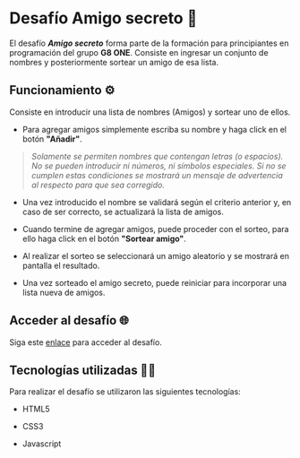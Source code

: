 # Desafío Amigo secreto 🎁

El desafío _**Amigo secreto**_ forma parte de la formación para principiantes en programación del grupo **G8 ONE**. Consiste en ingresar un conjunto de nombres y posteriormente sortear un amigo de esa lista.

## Funcionamiento ⚙️

Consiste en introducir una lista de nombres (Amigos) y sortear uno de ellos.

* Para agregar amigos simplemente escriba su nombre y haga click en el botón **"Añadir"**.

> _Solamente se permiten nombres que contengan letras (o espacios). No se pueden introducir ni números, ni símbolos especiales. Si no se cumplen estas condiciones se mostrará un mensaje de advertencia al respecto para que sea corregido._

* Una vez introducido el nombre se validará según el criterio anterior y, en caso de ser correcto, se actualizará la lista de amigos.

* Cuando termine de agregar amigos, puede proceder con el sorteo, para ello haga click en el botón **"Sortear amigo"**.

* Al realizar el sorteo se seleccionará un amigo aleatorio y se mostrará en pantalla el resultado.

* Una vez sorteado el amigo secreto, puede reiniciar para incorporar una lista nueva de amigos.

## Acceder al desafío 🌐

Siga este [enlace](https://github.com/CentenoGarrido/challenge-amigo-secreto_esp-main) para acceder al desafío.

## Tecnologías utilizadas 👨‍💻

Para realizar el desafío se utilizaron las siguientes tecnologías:

* HTML5

* CSS3

* Javascript